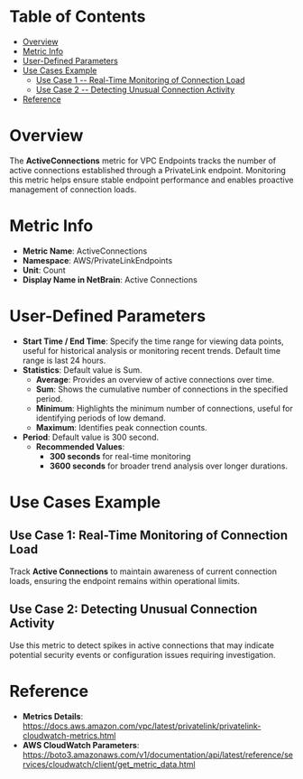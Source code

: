 # Table of Contents
- [Overview](#overview)
- [Metric Info](#metric-info)
- [User-Defined Parameters](#user-defined-parameters)
- [Use Cases Example](#example)
    - [Use Case 1 -- Real-Time Monitoring of Connection Load](#example-1) 
    - [Use Case 2 -- Detecting Unusual Connection Activity](#example-2)
- [Reference](#reference)

# Overview <a name="overview"></a>
The <b>ActiveConnections</b> metric for VPC Endpoints tracks the number of active connections established through a PrivateLink endpoint. Monitoring this metric helps ensure stable endpoint performance and enables proactive management of connection loads.

# Metric Info <a name="metric-info"></a>
* <b>Metric Name</b>: ActiveConnections
* <b>Namespace</b>: AWS/PrivateLinkEndpoints
* <b>Unit</b>: Count
* <b>Display Name in NetBrain</b>: Active Connections

# User-Defined Parameters <a name="user-defined-parameters"></a>
* <b>Start Time / End Time</b>: Specify the time range for viewing data points, useful for historical analysis or monitoring recent trends. Default time range is last 24 hours.
* <b>Statistics</b>: Default value is Sum.
  * <b>Average</b>: Provides an overview of active connections over time.
  * <b>Sum</b>: Shows the cumulative number of connections in the specified period.
  * <b>Minimum</b>: Highlights the minimum number of connections, useful for identifying periods of low demand.
  * <b>Maximum</b>: Identifies peak connection counts.
* <b>Period</b>: Default value is 300 second.
  * <b>Recommended Values</b>:
    * <b>300 seconds</b> for real-time monitoring
    * <b>3600 seconds</b> for broader trend analysis over longer durations.

# Use Cases Example <a name="example"></a>
## Use Case 1: Real-Time Monitoring of Connection Load <a name="example-1"></a>
Track <b>Active Connections</b> to maintain awareness of current connection loads, ensuring the endpoint remains within operational limits.



## Use Case 2: Detecting Unusual Connection Activity <a name="example-2"></a>
Use this metric to detect spikes in active connections that may indicate potential security events or configuration issues requiring investigation.



# Reference <a name="reference"></a>
* <b>Metrics Details</b>: https://docs.aws.amazon.com/vpc/latest/privatelink/privatelink-cloudwatch-metrics.html
* <b>AWS CloudWatch Parameters</b>: https://boto3.amazonaws.com/v1/documentation/api/latest/reference/services/cloudwatch/client/get_metric_data.html